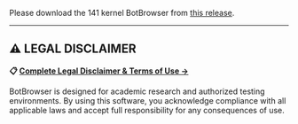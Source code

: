 Please download the 141 kernel BotBrowser from [this release](https://github.com/botswin/BotBrowser/releases/tag/v141-20250927).

---

## ⚠️ LEGAL DISCLAIMER

**📋 [Complete Legal Disclaimer & Terms of Use →](../../DISCLAIMER.md)**

BotBrowser is designed for academic research and authorized testing environments. By using this software, you acknowledge compliance with all applicable laws and accept full responsibility for any consequences of use.
